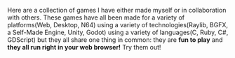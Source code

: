 Here are a collection of games I have either made myself or in collaboration with others. These games have all been made for a variety of platforms(Web, Desktop, N64) using a variety of technologies(Raylib, BGFX, a Self-Made Engine, Unity, Godot) using a variety of languages(C, Ruby, C#, GDScript) but they all share one thing in common: they are **fun to play** and **they all run right in your web browser!** Try them out!
